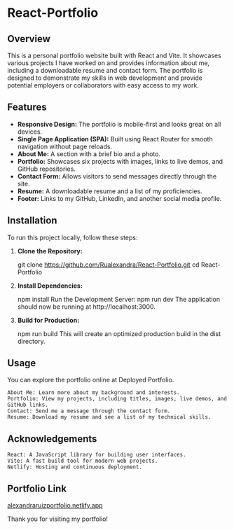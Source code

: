 # React-Portfolio

## Overview

This is a personal portfolio website built with React and Vite. It showcases various projects I have worked on and provides information about me, including a downloadable resume and contact form. The portfolio is designed to demonstrate my skills in web development and provide potential employers or collaborators with easy access to my work.

## Features

- **Responsive Design:** The portfolio is mobile-first and looks great on all devices.
- **Single Page Application (SPA):** Built using React Router for smooth navigation without page reloads.
- **About Me:** A section with a brief bio and a photo.
- **Portfolio:** Showcases six projects with images, links to live demos, and GitHub repositories.
- **Contact Form:** Allows visitors to send messages directly through the site.
- **Resume:** A downloadable resume and a list of my proficiencies.
- **Footer:** Links to my GitHub, LinkedIn, and another social media profile.

## Installation

To run this project locally, follow these steps:

1. **Clone the Repository:**
   
   git clone https://github.com/Rualexandra/React-Portfolio.git
   cd React-Portfolio

2. **Install Dependencies:**

    npm install
    Run the Development Server:
    npm run dev
The application should now be running at http://localhost:3000.

3. **Build for Production:** 

    npm run build
This will create an optimized production build in the dist directory.

## Usage
You can explore the portfolio online at Deployed Portfolio.

    About Me: Learn more about my background and interests.
    Portfolio: View my projects, including titles, images, live demos, and GitHub links.
    Contact: Send me a message through the contact form.
    Resume: Download my resume and see a list of my technical skills.

## Acknowledgements
    React: A JavaScript library for building user interfaces.
    Vite: A fast build tool for modern web projects.
    Netlify: Hosting and continuous deployment.

## Portfolio Link
[alexandraruizportfolio.netlify.app](https://alexandraruizportfolio.netlify.app/)


Thank you for visiting my portfolio!